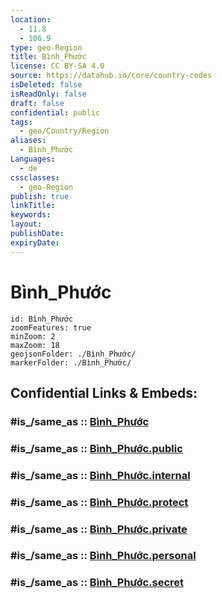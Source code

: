 ```yaml
---
location:
  - 11.8
  - 106.9
type: geo-Region
title: Bình_Phước
license: CC BY-SA 4.0
source: https://datahub.io/core/country-codes
isDeleted: false
isReadOnly: false
draft: false
confidential: public
tags:
  - geo/Country/Region
aliases:
  - Bình_Phước
Languages:
  - de
cssclasses:
  - geo-Region
publish: true
linkTitle:
keywords:
layout:
publishDate:
expiryDate:
---
```


# Bình_Phước

```leaflet
id: Bình_Phước
zoomFeatures: true 
minZoom: 2 
maxZoom: 18
geojsonFolder: ./Bình_Phước/
markerFolder: ./Bình_Phước/
```


## Confidential Links & Embeds: 

### #is_/same_as :: [Bình_Phước](/_Standards/Earth/Continent/Asia/Asia~South~East/Vietnam/Provinces~Vietnam/Bình_Phước.md) 

### #is_/same_as :: [Bình_Phước.public](/_public/Earth/Continent/Asia/Asia~South~East/Vietnam/Provinces~Vietnam/Bình_Phước.public.md) 

### #is_/same_as :: [Bình_Phước.internal](/_internal/Earth/Continent/Asia/Asia~South~East/Vietnam/Provinces~Vietnam/Bình_Phước.internal.md) 

### #is_/same_as :: [Bình_Phước.protect](/_protect/Earth/Continent/Asia/Asia~South~East/Vietnam/Provinces~Vietnam/Bình_Phước.protect.md) 

### #is_/same_as :: [Bình_Phước.private](/_private/Earth/Continent/Asia/Asia~South~East/Vietnam/Provinces~Vietnam/Bình_Phước.private.md) 

### #is_/same_as :: [Bình_Phước.personal](/_personal/Earth/Continent/Asia/Asia~South~East/Vietnam/Provinces~Vietnam/Bình_Phước.personal.md) 

### #is_/same_as :: [Bình_Phước.secret](/_secret/Earth/Continent/Asia/Asia~South~East/Vietnam/Provinces~Vietnam/Bình_Phước.secret.md)

